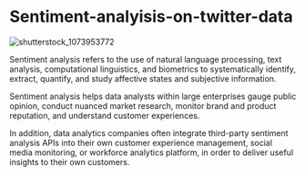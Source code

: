# Sentiment-analyisis-on-twitter-data
![shutterstock_1073953772](https://user-images.githubusercontent.com/62444992/101600952-0ad59280-3a22-11eb-92ae-489828242c58.jpg)

Sentiment analysis refers to the use of natural language processing, text analysis, computational linguistics, and biometrics to systematically identify, extract, quantify, and study affective states and subjective information.

Sentiment analysis helps data analysts within large enterprises gauge public opinion, conduct nuanced market research, monitor brand and product reputation, and understand customer experiences. 

In addition, data analytics companies often integrate third-party sentiment analysis APIs into their own customer experience management, social media monitoring, or workforce analytics platform, in order to deliver useful insights to their own customers.

